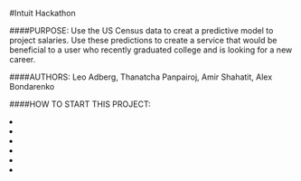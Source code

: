 #Intuit Hackathon

####PURPOSE:
Use the US Census data to creat a predictive model to project salaries. Use these
predictions to create a service that would be beneficial to a user who recently graduated
college and is looking for a new career. 

####AUTHORS:
Leo Adberg, Thanatcha Panpairoj, Amir Shahatit, Alex Bondarenko

####HOW TO START THIS PROJECT: 
<li> </li>
<li> </li>
<li> </li>
<li> </li>
<li> </li>
<li> </li>
</ol>

